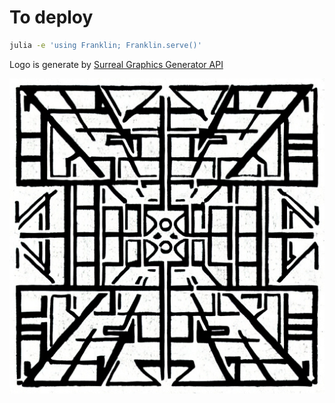 # To deploy

```bash
julia -e 'using Franklin; Franklin.serve()'
```

Logo is generate by [Surreal Graphics Generator API](https://deepai.org/machine-learning-model/surreal-graphics-generator)

![](_assets/favicon.jpg)

